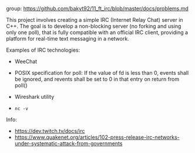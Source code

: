 group: https://github.com/bakyt92/11_ft_irc/blob/master/docs/problems.md  

This project involves creating a simple IRC (Internet Relay Chat) server in C++. The goal is to develop a non-blocking server (no forking and using only one poll), that is fully compatible with an official IRC client, providing a platform for real-time text messaging in a network.
  
Examples of IRC technologies:  
* WeeChat
  
* POSIX specification for poll: If the value of fd is less than 0, events shall be ignored, and revents shall be set to 0 in that entry on return from poll()
* Wireshark utility
* `nc -v`

Info:  
* https://dev.twitch.tv/docs/irc
* https://www.quakenet.org/articles/102-press-release-irc-networks-under-systematic-attack-from-governments    
